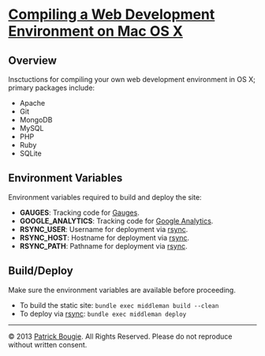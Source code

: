 # [Compiling a Web Development Environment on Mac OS X](http://mac-dev-env.patrickbougie.com/)

## Overview

Insctuctions for compiling your own web development environment in OS X; primary packages include:

- Apache
- Git
- MongoDB
- MySQL
- PHP
- Ruby
- SQLite


## Environment Variables

Environment variables required to build and deploy the site:

- **GAUGES**: Tracking code for [Gauges](http://get.gaug.es/).
- **GOOGLE_ANALYTICS**: Tracking code for [Google Analytics](http://www.google.com/analytics/).
- **RSYNC_USER**: Username for deployment via [rsync](http://rsync.samba.org/).
- **RSYNC_HOST**: Hostname for deployment via [rsync](http://rsync.samba.org/).
- **RSYNC_PATH**: Pathname for deployment via [rsync](http://rsync.samba.org/).


## Build/Deploy

Make sure the environment variables are available before proceeding.

- To build the static site: `bundle exec middleman build --clean`
- To deploy via [rsync](http://rsync.samba.org/): `bundle exec middleman deploy`


---
© 2013 [Patrick Bougie](http://patrickbougie.com/). All Rights Reserved.
Please do not reproduce without written consent.